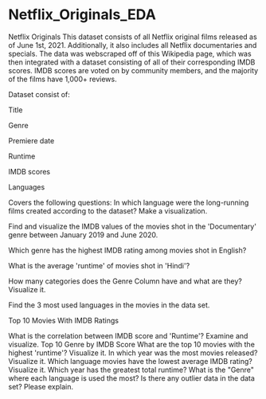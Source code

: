 # Netflix_Originals_EDA

Netflix Originals
This dataset consists of all Netflix original films released as of June 1st, 2021. Additionally, it also includes all Netflix documentaries and specials. The data was webscraped off of this Wikipedia page, which was then integrated with a dataset consisting of all of their corresponding IMDB scores. IMDB scores are voted on by community members, and the majority of the films have 1,000+ reviews.

Dataset consist of:

Title

Genre

Premiere date

Runtime

IMDB scores

Languages


Covers the following questions:
In which language were the long-running films created according to the dataset? Make a visualization.

Find and visualize the IMDB values of the movies shot in the 'Documentary' genre between January 2019 and June 2020.

Which genre has the highest IMDB rating among movies shot in English?

What is the average 'runtime' of movies shot in 'Hindi'?

How many categories does the Genre Column have and what are they? Visualize it.

Find the 3 most used languages in the movies in the data set.

Top 10 Movies With IMDB Ratings

What is the correlation between IMDB score and 'Runtime'? Examine and visualize.
Top 10 Genre by IMDB Score
What are the top 10 movies with the highest 'runtime'? Visualize it.
In which year was the most movies released? Visualize it.
Which language movies have the lowest average IMDB rating? Visualize it.
Which year has the greatest total runtime?
What is the "Genre" where each language is used the most?
Is there any outlier data in the data set? Please explain.
